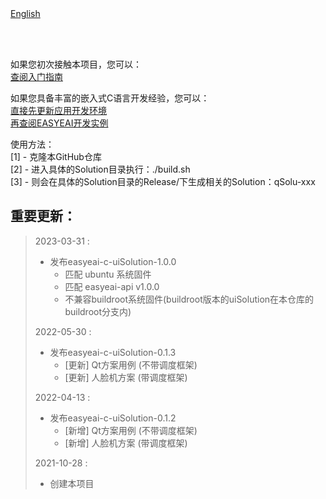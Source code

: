 <br/>
<br/>


[English](README.md)

<br />
<br />

如果您初次接触本项目，您可以：  
[查阅入门指南](https://www.easy-eai.com/document_details/3/133)

如果您具备丰富的嵌入式C语言开发经验，您可以：  
[直接先更新应用开发环境](https://www.easy-eai.com/document_details/3/135)  
[再查阅EASYEAI开发实例](https://www.easy-eai.com/document_details/3/31)


使用方法：  
[1] - 克隆本GitHub仓库   
[2] - 进入具体的Solution目录执行：./build.sh    
[3] - 则会在具体的Solution目录的Release/下生成相关的Solution：qSolu-xxx

重要更新：
---
> 2023-03-31 : 
> * 发布easyeai-c-uiSolution-1.0.0
>   * 匹配 ubuntu 系统固件
>   * 匹配 easyeai-api v1.0.0
>   * 不兼容buildroot系统固件(buildroot版本的uiSolution在本仓库的buildroot分支内)
>
> 2022-05-30 : 
> * 发布easyeai-c-uiSolution-0.1.3
>   * [更新] Qt方案用例 (不带调度框架)
>   * [更新] 人脸机方案 (带调度框架)
>
> 2022-04-13 : 
> * 发布easyeai-c-uiSolution-0.1.2
>   * [新增] Qt方案用例 (不带调度框架)
>   * [新增] 人脸机方案 (带调度框架)
>
> 2021-10-28 : 
> * 创建本项目
